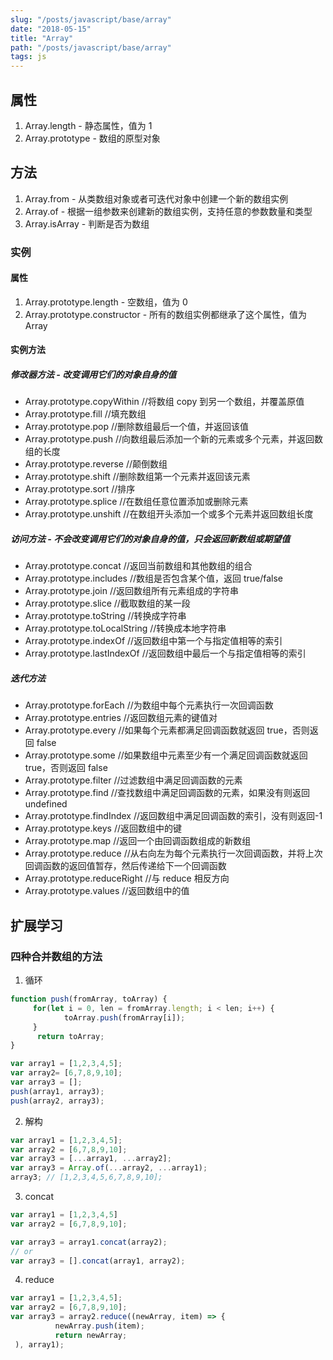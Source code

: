 ```yaml
---
slug: "/posts/javascript/base/array"
date: "2018-05-15"
title: "Array"
path: "/posts/javascript/base/array"
tags: js
---
```

## 属性

1. Array.length - 静态属性，值为 1
2. Array.prototype - 数组的原型对象

## 方法

1. Array.from - 从类数组对象或者可迭代对象中创建一个新的数组实例
2. Array.of - 根据一组参数来创建新的数组实例，支持任意的参数数量和类型
3. Array.isArray - 判断是否为数组

### 实例

#### 属性

1. Array.prototype.length - 空数组，值为 0
2. Array.prototype.constructor - 所有的数组实例都继承了这个属性，值为 Array

#### 实例方法

##### 修改器方法 - 改变调用它们的对象自身的值

-   Array.prototype.copyWithin //将数组 copy 到另一个数组，并覆盖原值
-   Array.prototype.fill //填充数组
-   Array.prototype.pop //删除数组最后一个值，并返回该值
-   Array.prototype.push //向数组最后添加一个新的元素或多个元素，并返回数组的长度
-   Array.prototype.reverse //颠倒数组
-   Array.prototype.shift //删除数组第一个元素并返回该元素
-   Array.prototype.sort //排序
-   Array.prototype.splice //在数组任意位置添加或删除元素
-   Array.prototype.unshift //在数组开头添加一个或多个元素并返回数组长度

##### 访问方法 - 不会改变调用它们的对象自身的值，只会返回新数组或期望值

-   Array.prototype.concat //返回当前数组和其他数组的组合
-   Array.prototype.includes //数组是否包含某个值，返回 true/false
-   Array.prototype.join //返回数组所有元素组成的字符串
-   Array.prototype.slice //截取数组的某一段
-   Array.prototype.toString //转换成字符串
-   Array.prototype.toLocalString //转换成本地字符串
-   Array.prototype.indexOf //返回数组中第一个与指定值相等的索引
-   Array.prototype.lastIndexOf //返回数组中最后一个与指定值相等的索引

##### 迭代方法

-   Array.prototype.forEach //为数组中每个元素执行一次回调函数
-   Array.prototype.entries //返回数组元素的键值对
-   Array.prototype.every //如果每个元素都满足回调函数就返回 true，否则返回 false
-   Array.prototype.some //如果数组中元素至少有一个满足回调函数就返回 true，否则返回 false
-   Array.prototype.filter //过滤数组中满足回调函数的元素
-   Array.prototype.find //查找数组中满足回调函数的元素，如果没有则返回 undefined
-   Array.prototype.findIndex //返回数组中满足回调函数的索引，没有则返回-1
-   Array.prototype.keys //返回数组中的键
-   Array.prototype.map //返回一个由回调函数组成的新数组
-   Array.prototype.reduce //从右向左为每个元素执行一次回调函数，并将上次回调函数的返回值暂存，然后传递给下一个回调函数
-   Array.prototype.reduceRight //与 reduce 相反方向
-   Array.prototype.values //返回数组中的值

## 扩展学习

### 四种合并数组的方法

1. 循环

``` javascript
function push(fromArray, toArray) {
     for(let i = 0, len = fromArray.length; i < len; i++) {
            toArray.push(fromArray[i]);
     }
      return toArray;
}

var array1 = [1,2,3,4,5];
var array2= [6,7,8,9,10];
var array3 = [];
push(array1, array3);
push(array2, array3);
```

2. 解构

``` javascript
var array1 = [1,2,3,4,5];
var array2 = [6,7,8,9,10];
var array3 = [...array1, ...array2];
var array3 = Array.of(...array2, ...array1);
array3; // [1,2,3,4,5,6,7,8,9,10];
```

3. concat

``` javascript
var array1 = [1,2,3,4,5]
var array2 = [6,7,8,9,10];

var array3 = array1.concat(array2);
// or
var array3 = [].concat(array1, array2);
```

4. reduce

``` javascript
var array1 = [1,2,3,4,5];
var array2 = [6,7,8,9,10];
var array3 = array2.reduce((newArray, item) => {
          newArray.push(item);
          return newArray;
 ), array1);
```
